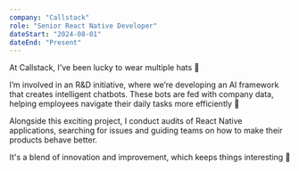 ```yaml
---
company: "Callstack"
role: "Senior React Native Developer"
dateStart: "2024-08-01"
dateEnd: "Present"
---
```


At Callstack, I’ve been lucky to wear multiple hats 🎩 

I’m involved in an R&D initiative, where we’re developing an AI framework that creates intelligent chatbots. 
These bots are fed with company data, helping employees navigate their daily tasks more efficiently 🤖 

Alongside this exciting project, I conduct audits of React Native applications, searching for issues and guiding 
teams on how to make their products behave better. 

It's a blend of innovation and improvement, which keeps things interesting 🚀
